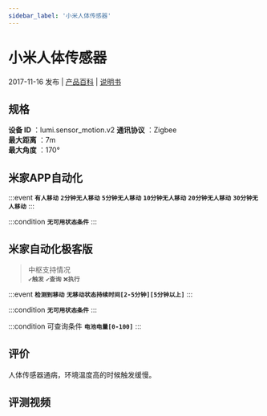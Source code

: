 ```yaml
---
sidebar_label: '小米人体传感器'
---
```


# 小米人体传感器

2017-11-16 发布 | [产品百科](https://home.mi.com/webapp/content/baike/product/index.html?model=lumi.sensor_motion.v2/) | [说明书](https://home.mi.com/views/introduction.html?model=lumi.sensor_motion.v2&region=cn)

## 规格  
> 
**设备 ID** ：lumi.sensor_motion.v2
**通讯协议** ：Zigbee  
**最大距离** ：7m  
**最大角度** ：170°  

## 米家APP自动化  

:::event
**`有人移动`**  **`2分钟无人移动`**  **`5分钟无人移动`**  **`10分钟无人移动`**  **`20分钟无人移动`**  **`30分钟无人移动`** 
:::

:::condition
**`无可用状态条件`**
:::

## 米家自动化极客版  

> 中枢支持情况  
**`✔️触发`**  **`✔️查询`**  **`❌执行`**

:::event
**`检测到移动`**  **`无移动状态持续时间[2-5分钟][5分钟以上]`** 
:::

:::condition
**`无可用状态条件`**
:::

:::condition 可查询条件
**`电池电量[0-100]`**
:::


## 评价
人体传感器通病，环境温度高的时候触发缓慢。

## 评测视频